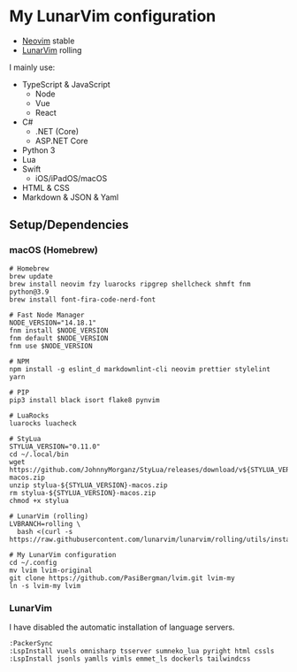 # My LunarVim configuration

- [Neovim](https://github.com/neovim/neovim) stable
- [LunarVim](http://github.com/LunarVim/LunarVim) rolling

I mainly use:

- TypeScript & JavaScript
  - Node
  - Vue
  - React
- C#
  - .NET (Core)
  - ASP.NET Core
- Python 3
- Lua
- Swift
  - iOS/iPadOS/macOS
- HTML & CSS
- Markdown & JSON & Yaml

## Setup/Dependencies

### macOS (Homebrew)

```shell
# Homebrew
brew update
brew install neovim fzy luarocks ripgrep shellcheck shmft fnm python@3.9
brew install font-fira-code-nerd-font

# Fast Node Manager
NODE_VERSION="14.18.1"
fnm install $NODE_VERSION
fnm default $NODE_VERSION
fnm use $NODE_VERSION

# NPM
npm install -g eslint_d markdownlint-cli neovim prettier stylelint yarn

# PIP
pip3 install black isort flake8 pynvim

# LuaRocks
luarocks luacheck

# StyLua
STYLUA_VERSION="0.11.0"
cd ~/.local/bin
wget https://github.com/JohnnyMorganz/StyLua/releases/download/v${STYLUA_VERSION}/stylua-${STYLUA_VERSION}-macos.zip
unzip stylua-${STYLUA_VERSION}-macos.zip
rm stylua-${STYLUA_VERSION}-macos.zip
chmod +x stylua

# LunarVim (rolling)
LVBRANCH=rolling \
  bash <(curl -s https://raw.githubusercontent.com/lunarvim/lunarvim/rolling/utils/installer/install.sh)

# My LunarVim configuration
cd ~/.config
mv lvim lvim-original
git clone https://github.com/PasiBergman/lvim.git lvim-my
ln -s lvim-my lvim
```

### LunarVim

I have disabled the automatic installation of language servers.

```vim
:PackerSync
:LspInstall vuels omnisharp tsserver sumneko_lua pyright html cssls
:LspInstall jsonls yamlls vimls emmet_ls dockerls tailwindcss
```
